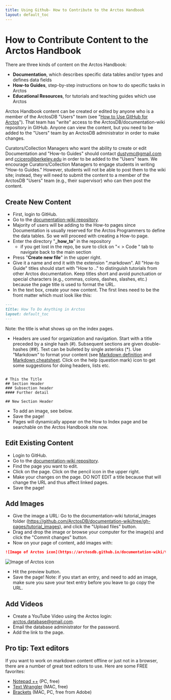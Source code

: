 ```yaml
---
title: Using Github- How to Contribute to the Arctos Handbook
layout: default_toc
---
```

# How to Contribute Content to the Arctos Handbook

There are three kinds of content on the Arctos Handbook:
* **Documentation**, which describes specific data tables and/or types and defines data fields
* **How-to Guides**, step-by-step instructions on how to do specific tasks in Arctos
* **Educational Resources**, for tutorials and teaching guides which use Arctos

Arctos Handbook content can be created or edited by anyone who is a member of the ArctosDB "Users" team (see "[How to Use GitHub for Arctos](/how_to/How-to-Use-Github-for-Arctos)"). That team has "write" access to the ArctosDB/documentation-wiki repository in GitHub. Anyone can view the content, but you need to be added to the "Users" team by an ArctosDB administrator in order to make changes.

Curators/Collection Managers who want the ability to create or edit Documentation and "How-to Guides" should contact dustymc@gmail.com and ccicero@berkeley.edu in order to be added to the "Users" team. We encourage Curators/Collection Managers to engage students in writing "How-to Guides." However, students will not be able to post them to the wiki site; instead, they will need to submit the content to a member of the ArctosDB "Users" team (e.g., their supervisor) who can then post the content.

## Create New Content

* First, login to GitHub.
* Go to the [documentation-wiki repository](https://github.com/ArctosDB/documentation-wiki/). 
* Majority of users will be adding to the How-to pages since Documentation is usually reserved for the Arctos Programmers to define the data tables. So we will proceed with creating a How-to page.
* Enter the directory "**_how_to**" in the repository 
  * if you get lost in the repo, be sure to click on "< > Code " tab to navigate back to the main section
* Press "**Create new file**" in the upper right. 
* Give it a name and end it with the extension ".markdown".  All "How-to Guide" titles should start with "How to .." to distinguish tutorials from other Arctos documentation. Keep titles short and avoid punctuation or special characters (e.g., commas, colons, dashes, slashes, etc.) because the page title is used to format the URL.
* In the text box, create your new content. The first lines need to be the front matter which must look like this:

```markdown
---
title: How To Do Anything in Arctos
layout: default_toc
---
```
Note: the title is what shows up on the index pages.

* Headers are used for organization and navigation. Start with a title preceded by a single hash (#). Subsequent sections are given double-hashes (##). Text can be bulleted by single asterisks (*). Use "Markdown" to format your content (see [Markdown definition](https://en.wikipedia.org/wiki/Markdown) and [Markdown cheatsheet](https://github.com/adam-p/markdown-here/wiki/Markdown-Cheatsheet). Click on the help (question mark) icon to get some suggestions for doing headers, lists etc.    

```

# This the Title
## Section Header
### Subsection header
#### Further detail

## New Section Header

```

* To add an image, see below.   
* Save the page!
* Pages will dynamically appear on the How to Index page and be searchable on the Arctos Handbook site now.

## Edit Existing Content

* Login to GitHub.
* Go to the [documentation-wiki repository](https://github.com/ArctosDB/documentation-wiki/).
* Find the page you want to edit.
* Click on the page. Click on the pencil icon in the upper right.
* Make your changes on the page. DO NOT EDIT a title because that will change the URL and thus affect linked pages.
* Save the page!

## Add Images

* Give the image a URL: Go to the documentation-wiki tutorial_images folder (https://github.com/ArctosDB/documentation-wiki/tree/gh-pages/tutorial_images), and click the "Upload files" button.
* Drag and drop the image or browse your computer for the image(s) and click the "Commit changes" button.
* Now on your page of content, add images with:

```markdown
![Image of Arctos icon](https://arctosdb.github.io/documentation-wiki/tutorial_images/favicon128.png)
```
![Image of Arctos icon](https://arctosdb.github.io/documentation-wiki/tutorial_images/favicon128.png)

* Hit the preview button.
* Save the page! Note: if you start an entry, and need to add an image, make sure you save your text entry before you leave to go copy the URL.


## Add Videos

* Create a YouTube Video using the Arctos login: arctos.database@gmail.com. 
* Email the database administrator for the password.
* Add the link to the page.

## Pro tip: Text editors
If you want to work on markdown content offline or just not in a browser, there are a number of great text editors to use. Here are some FREE favorites:    

* [Notepad ++](https://notepad-plus-plus.org/) (PC, free)
* [Text Wrangler](http://www.barebones.com/products/textwrangler/) (MAC, free)
* [Brackets](http://brackets.io/) (MAC, PC, free from Adobe)

